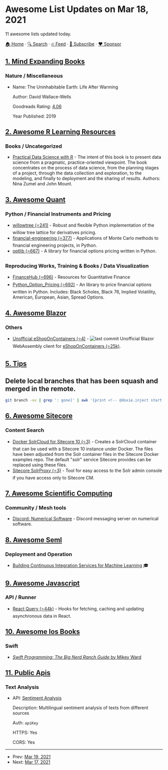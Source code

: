 # Awesome List Updates on Mar 18, 2021

11 awesome lists updated today.

[🏠 Home](/README.md) · [🔍 Search](https://www.trackawesomelist.com/search/) · [🔥 Feed](https://www.trackawesomelist.com/rss.xml) · [📮 Subscribe](https://trackawesomelist.us17.list-manage.com/subscribe?u=d2f0117aa829c83a63ec63c2f&id=36a103854c) · [❤️  Sponsor](https://github.com/sponsors/theowenyoung)



## [1. Mind Expanding Books](/content/hackerkid/Mind-Expanding-Books/README.md)

### Nature / Miscellaneous

- Name: The Uninhabitable Earth: Life After Warming

  Author: David Wallace-Wells

  Goodreads Rating: [4.06](https://www.goodreads.com/book/show/41552709-the-uninhabitable-earth)

  Year Published: 2019



## [2. Awesome R Learning Resources](/content/iamericfletcher/awesome-r-learning-resources/README.md)

### Books / Uncategorized

*   [Practical Data Science with R](https://www.manning.com/books/practical-data-science-with-r-second-edition#toc) - The intent of this book is to present data science from a pragmatic, practice-oriented viewpoint. The book concentrates on the process of data science, from the planning stages of a project, through the data collection and exploration, to the modeling, and finally to deployment and the sharing of results. Authors: Nina Zumel and John Mount.

## [3. Awesome Quant](/content/wilsonfreitas/awesome-quant/README.md)

### Python / Financial Instruments and Pricing

*   [willowtree (⭐241)](https://github.com/federicomariamassari/willowtree) - Robust and flexible Python implementation of the willow tree lattice for derivatives pricing.
*   [financial-engineering (⭐377)](https://github.com/federicomariamassari/financial-engineering) - Applications of Monte Carlo methods to financial engineering projects, in Python.
*   [optlib (⭐667)](https://github.com/dbrojas/optlib) - A library for financial options pricing written in Python.

### Reproducing Works, Training & Books / Data Visualization

*   [FinanceHub (⭐696)](https://github.com/Finance-Hub/FinanceHub) - Resources for Quantitative Finance
*   [Python\_Option\_Pricing (⭐692)](https://github.com/dedwards25/Python_Option_Pricing) - An library to price financial options written in Python. Includes: Black Scholes, Black 76, Implied Volatility, American, European, Asian, Spread Options.

## [4. Awesome Blazor](/content/AdrienTorris/awesome-blazor/README.md)

### Others

*   [Unofficial eShopOnContainers (⭐4)](https://github.com/n-stefan/eshoponcontainers) - ![last commit](https://img.shields.io/github/last-commit/n-stefan/eshoponcontainers?style=flat-square\&cacheSeconds=86400) Unofficial Blazor WebAssembly client for [eShopOnContainers (⭐25k)](https://github.com/dotnet-architecture/eShopOnContainers).

## [5. Tips](/content/git-tips/tips/README.md)

## Delete local branches that has been squash and merged in the remote.

```sh
git branch -vv | grep ': gone]' | awk '{print <!-- @doxie.inject start -->}' | xargs git branch -D
```

## [6. Awesome Sitecore](/content/MartinMiles/awesome-sitecore/README.md)

### Content Search

*   [Docker SolrCloud for Sitecore 10 (⭐3)](https://github.com/jermdavis/Sitecore-SolrCloud-Docker) - Creates a SolrCloud container that can be used with a Sitecore 10 instance under Docker. The files have been adjusted from the Solr container files in the Sitecore Docker examples repo. The default "solr" service Sitecore provides can be replaced using these files.
*   [Sitecore SolrProxy (⭐3)](https://github.com/Antonytm/Sitecore.SolrProxy) - Tool for easy access to the Solr admin console if you have access only to Sitecore CM.

## [7. Awesome Scientific Computing](/content/nschloe/awesome-scientific-computing/README.md)

### Community / Mesh tools

*   [Discord: Numerical Software](https://discord.com/invite/hnTJ5MRX2Y) - Discord messaging server on numerical software.

## [8. Awesome Seml](/content/SE-ML/awesome-seml/README.md)

### Deployment and Operation

*   [Building Continuous Integration Services for Machine Learning](http://pages.cs.wisc.edu/\~wentaowu/papers/kdd20-ci-for-ml.pdf) 🎓

## [9. Awesome Javascript](/content/sorrycc/awesome-javascript/README.md)

### API / Runner

*   [React Query (⭐44k)](https://github.com/tannerlinsley/react-query) - Hooks for fetching, caching and updating asynchronous data in React.

## [10. Awesome Ios Books](/content/bystritskiy/awesome-ios-books/README.md)

### Swift

*   [*Swift Programming: The Big Nerd Ranch Guide* by Mikey Ward](https://www.bignerdranch.com/books/swift-programming-the-big-nerd-ranch-guide-third-edition/)

## [11. Public Apis](/content/public-apis/public-apis/README.md)

### Text Analysis

- API: [Sentiment Analysis](https://www.meaningcloud.com/developer/sentiment-analysis)

  Description: Multilingual sentiment analysis of texts from different sources

  Auth: `apiKey`

  HTTPS: Yes

  CORS: Yes



---

- Prev: [Mar 19, 2021](/content/2021/03/19/README.md)
- Next: [Mar 17, 2021](/content/2021/03/17/README.md)